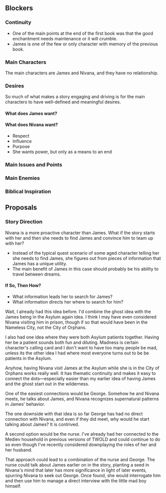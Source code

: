 ## Blockers

### Continuity

* One of the main points at the end of the first book was that the good enchantment needs maintenance or it will crumble.
* James is one of the few or only character with memory of the previous book.

### Main Characters

The main characters are James and Nivana, and they have no relationship.

### Desires

So much of what makes a story engaging and driving is for the main characters to have well-defined and meaningful desires.

#### What does James want?

#### What does Nivana want?

* Respect
* Influence
* Purpose
* She wants power, but only as a means to an end

### Main Issues and Points

### Main Enemies

### Biblical Inspiration

## Proposals

### Story Direction

Nivana is a more proactive character than James.  What if the story starts with her and then she needs to find James and convince him to team up with her?

* Instead of the typical quest scenario of some aged character telling her she needs to find James, she figures out from pieces of information that James has a unique utility.
* The main benefit of James in this case should probably be his ability to travel between dreams.

#### If So, Then How?

* What information leads her to search for James?
* What information directs her where to search for him?

Wait, I already had this idea before.  I'd combine the ghost idea with the James being in the Asylum again idea.  I think I may have even considered Nivana visiting him in prison, though if so that would have been in the Nameless City, not the City of Orphans.

I also had one idea where they were both Asylum patients together.  Having her be a patient sounds both fun and diluting.  Madness is certain character's calling card and I don't want to have too many people be mad, unless its the other idea I had where most everyone turns out to be be patients in the Asylum.

Anyhow, having Nivana visit James at the Asylum while she is in the City of Orphans works really well.  It has thematic continuity and makes it easy to connect the dots—especially easier than my earlier idea of having James and the ghost start out in the wilderness.

One of the easiest connections would be George.  Somehow he and Nivana meets, he talks about James, and Nivana recognizes supernatural patterns in James' behavior.

The one downside with that idea is so far George has had no direct connection with Nivana, and even if they did meet, why would he start talking about James?  It is contrived.

A second option would be the nurse.  I've already had her connected to the Mediev household in previous versions of TWOLD and could continue to do so even though I've recently considered downplaying the roles of her and her husband.

That approach could lead to a combination of the nurse and George.  The nurse could talk about James earlier on in the story, planting a seed in Nivana's mind that later has more significance in light of later events, spurring Nivana to seek out George.  Once found, she would interrogate him and then use him to manage a direct interview with the little mad boy himself.

